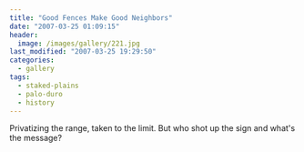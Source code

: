 ```yaml
---
title: "Good Fences Make Good Neighbors"
date: "2007-03-25 01:09:15"
header:
  image: /images/gallery/221.jpg
last_modified: "2007-03-25 19:29:50"
categories:
  - gallery
tags:
  - staked-plains
  - palo-duro
  - history  
---
```


Privatizing the range, taken to the limit. But who shot up the sign and what's the message?
